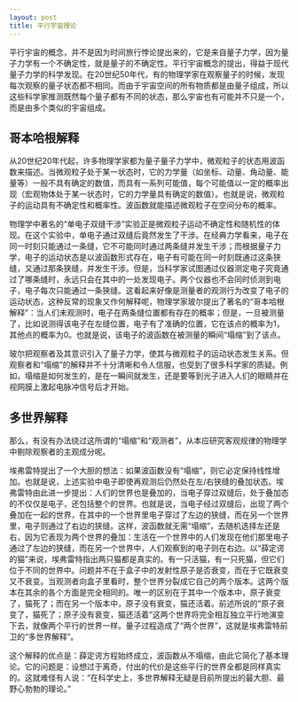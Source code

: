 ```yaml
---
layout: post
title: 平行宇宙理论
---
```


平行宇宙的概念，并不是因为时间旅行悖论提出来的，它是来自量子力学，因为量子力学有一个不确定性，就是量子的不确定性。平行宇宙概念的提出，得益于现代量子力学的科学发现。在20世纪50年代，有的物理学家在观察量子的时候，发现每次观察的量子状态都不相同。而由于宇宙空间的所有物质都是由量子组成，所以这些科学家推测既然每个量子都有不同的状态，那么宇宙也有可能并不只是一个，而是由多个类似的宇宙组成。

哥本哈根解释
---------

从20世纪20年代起，许多物理学家都为量子量子力学中，微观粒子的状态用波函数来描述。当微观粒子处于某一状态时，它的力学量（如坐标、动量、角动量、能量等）一般不具有确定的数值，而具有一系列可能值，每个可能值以一定的概率出现（宏观物体处于某一状态时，它的力学量具有确定的数值）。也就是说，微观粒子的运动具有不确定性和概率性。波函数就能描述微观粒子在空间分布的概率。

物理学中著名的“单电子双缝干涉”实验正是微观粒子运动不确定性和随机性的体现。在这个实验中，单电子通过双缝后竟然发生了干涉。在经典力学看来，电子在同一时刻只能通过一条缝，它不可能同时通过两条缝并发生干涉；而根据量子力学，电子的运动状态是以波函数形式存在，电子有可能在同一时刻既通过这条狭缝，又通过那条狭缝，并发生干涉。但是，当科学家试图通过仪器测定电子究竟通过了哪条缝时，永远只会在其中的一处发现电子。两个仪器也不会同时侦测到电子，电子每次只能通过一条狭缝。这看起来好像是测量者的观测行为改变了电子的运动状态，这种反常的现象又作何解释呢，物理学家玻尔提出了著名的“哥本哈根解释”：当人们未观测时，电子在两条缝位置都有存在的概率；但是，一旦被测量了，比如说测得该电子在左缝位置，电子有了准确的位置，它在该点的概率为1，其他点的概率为0。也就是说，该电子的波函数在被测量的瞬间“塌缩”到了该点。

玻尔把观察者及其意识引入了量子力学，使其与微观粒子的运动状态发生关系。但观察者和“塌缩”的解释并不十分清晰和令人信服，也受到了很多科学家的质疑。例如，塌缩是如何发生的，是在一瞬间就发生，还是要等到光子进入人们的眼睛并在视网膜上激起电脉冲信号后才开始。

多世界解释
---------

那么，有没有办法绕过这所谓的“塌缩”和“观测者”，从本应研究客观规律的物理学中剔除观察者的主观成分呢。

埃弗雷特提出了一个大胆的想法：如果波函数没有“塌缩”，则它必定保持线性增加。也就是说，上述实验中电子即使再观测后仍然处在左/右狭缝的叠加状态。埃弗雷特由此进一步提出：人们的世界也是叠加的，当电子穿过双缝后，处于叠加态的不仅仅是电子，还包括整个的世界。也就是说，当电子经过双缝后，出现了两个叠加在一起的世界，在其中的一个世界里电子穿过了左边的狭缝，而在另一个世界里，电子则通过了右边的狭缝。这样，波函数就无需“塌缩”，去随机选择左还是右，因为它表现为两个世界的叠加：生活在一个世界中的人们发现在他们那里电子通过了左边的狭缝，而在另一个世界中，人们观察到的电子则在右边。以“薛定谔的猫”来说，埃弗雷特指出两只猫都是真实的。有一只活猫，有一只死猫，但它们位于不同的世界中。问题并不在于盒子中的发射性原子是否衰变，而在于它既衰变又不衰变。当观测者向盒子里看时，整个世界分裂成它自己的两个版本。这两个版本在其余的各个方面是完全相同的。唯一的区别在于其中一个版本中，原子衰变了，猫死了；而在另一个版本中，原子没有衰变，猫还活着。前述所说的“原子衰变了，猫死了；原子没有衰变，猫还活着”这两个世界将完全相互独立平行地演变下去，就像两个平行的世界一样。量子过程造成了“两个世界”，这就是埃弗雷特前卫的“多世界解释”。

这个解释的优点是：薛定谔方程始终成立，波函数从不塌缩，由此它简化了基本理论。它的问题是：设想过于离奇，付出的代价是这些平行的世界全都是同样真实的。这就难怪有人说：“在科学史上，多世界解释无疑是目前所提出的最大胆、最野心勃勃的理论。”
